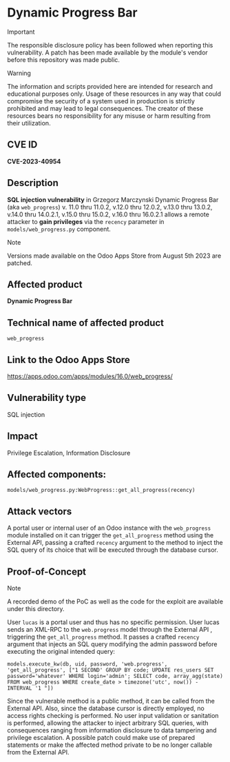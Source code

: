 # Dynamic Progress Bar

> [!IMPORTANT]  
> The responsible disclosure policy has been followed when reporting this vulnerability. A patch has been made available by the module's vendor before this repository was made public.

> [!WARNING]
> The information and scripts provided here are intended for research and educational purposes only. 
> Usage of these resources in any way that could compromise the security of a system used in production is strictly prohibited and may lead to legal consequences. 
> The creator of these resources bears no responsibility for any misuse or harm resulting from their utilization.


## CVE ID
**CVE-2023-40954**

## Description
**SQL injection vulnerability** in Grzegorz Marczynski Dynamic Progress Bar (aka `web_progress`) v. 11.0 thru 11.0.2, v.12.0 thru 12.0.2, v.13.0 thru 13.0.2, v.14.0 thru 14.0.2.1, v.15.0 thru 15.0.2, v.16.0 thru 16.0.2.1 allows a remote attacker to **gain privileges** via the `recency` parameter in `models/web_progress.py` component.

> [!NOTE] 
> Versions made available on the Odoo Apps Store from August 5th 2023 are patched.

## Affected product
**Dynamic Progress Bar**

## Technical name of affected product
`web_progress`

## Link to the Odoo Apps Store
https://apps.odoo.com/apps/modules/16.0/web_progress/

## Vulnerability type
SQL injection

## Impact
Privilege Escalation, Information Disclosure

## Affected components: 
`models/web_progress.py:WebProgress::get_all_progress(recency)`

## Attack vectors
A portal user or internal user of an Odoo instance with the `web_progress` module installed on it can trigger the `get_all_progress` method using the External API, passing a crafted `recency` argument to the method to inject the SQL query of its choice that will be executed through the database cursor. 


## Proof-of-Concept

> [!NOTE] 
> A recorded demo of the PoC as well as the code for the exploit are available under this directory.

User `lucas` is a portal user and thus has no specific permission. User lucas sends an XML-RPC to the `web.progress` model through the External API , triggering the `get_all_progress` method. It passes a crafted `recency` argument that injects an SQL query modifying the admin password before executing the original intended query:


`models.execute_kw(db, uid, password, 'web.progress', 'get_all_progress', ["1 SECOND' GROUP BY code; UPDATE res_users SET password='whatever' WHERE login='admin'; SELECT code, array_agg(state) FROM web_progress WHERE create_date > timezone('utc', now()) - INTERVAL '1 "])`


Since the vulnerable method is a public method, it can be called from the External API. Also, since the database cursor is directly employed, no access rights checking is performed. No user input validation or sanitation is performed, allowing the attacker to inject arbitrary SQL queries, with consequences ranging from information disclosure to data tampering and privilege escalation. A possible patch could make use of prepared statements or make the affected method private to be no longer callable from the External API.




